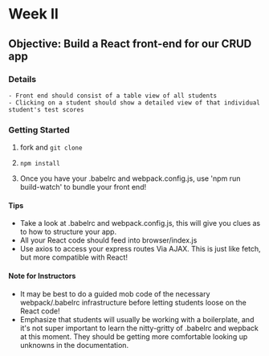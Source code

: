# Week II

## Objective: Build a React front-end for our CRUD app

### Details
	- Front end should consist of a table view of all students
	- Clicking on a student should show a detailed view of that individual student's test scores


### Getting Started
1) fork and `git clone`

2) `npm install`

3)  Once you have your .babelrc and webpack.config.js, use 'npm run build-watch' to bundle your front end!



#### Tips
- Take a look at .babelrc and webpack.config.js, this will give you clues as to how to structure your app.
- All your React code should feed into browser/index.js
- Use axios to access your express routes Via AJAX. This is just like fetch, but more compatible with React!

#### Note for Instructors
- It may be best to do a guided mob code of the necessary webpack/.babelrc infrastructure before letting students loose on the React code!
- Emphasize that students will usually be working with a boilerplate, and it's not super important to learn the nitty-gritty of .babelrc and wepback at this moment. They should be getting more comfortable looking up unknowns in the documentation.

